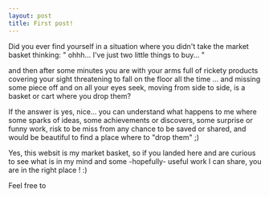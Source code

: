 ```yaml
---
layout: post
title: First post!
---
```


Did you ever find yourself in a situation where you didn't take the market basket thinking: " ohhh... I've just two little things to buy... "

and then after some minutes you are with your arms full of rickety products covering your sight threatening to fall on the floor all the time ... and missing some piece off and on all your eyes seek, moving from side to side, is a basket or cart where you drop them?

If the answer is yes, nice... you can understand what happens to me where some sparks of ideas, some achievements or discovers, some surprise or funny work, risk to be miss from any chance to be saved or shared, and would be beautiful to find a place where to "drop them" ;)

Yes, this websit is my market basket, so if you landed here and are curious to see what is in my mind and some -hopefully- useful work I can share, you are in the right place ! :)

Feel free to 
